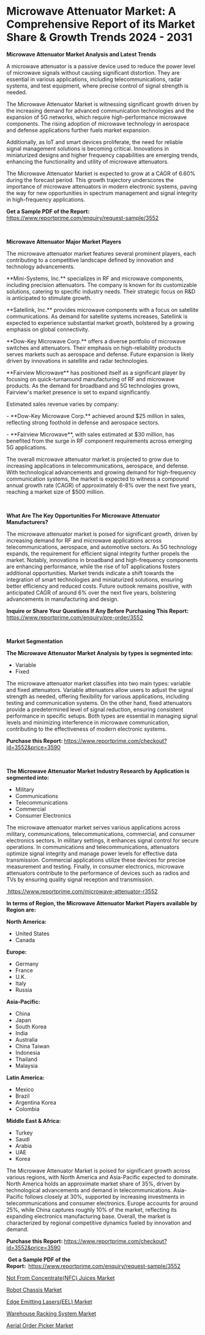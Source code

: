 <p><h1>Microwave Attenuator Market: A Comprehensive Report of its Market Share & Growth Trends 2024 - 2031</h1></p><p><strong>Microwave Attenuator Market Analysis and Latest Trends</strong></p>
<p><p>A microwave attenuator is a passive device used to reduce the power level of microwave signals without causing significant distortion. They are essential in various applications, including telecommunications, radar systems, and test equipment, where precise control of signal strength is needed. </p><p>The Microwave Attenuator Market is witnessing significant growth driven by the increasing demand for advanced communication technologies and the expansion of 5G networks, which require high-performance microwave components. The rising adoption of microwave technology in aerospace and defense applications further fuels market expansion. </p><p>Additionally, as IoT and smart devices proliferate, the need for reliable signal management solutions is becoming critical. Innovations in miniaturized designs and higher frequency capabilities are emerging trends, enhancing the functionality and utility of microwave attenuators. </p><p>The Microwave Attenuator Market is expected to grow at a CAGR of 6.60% during the forecast period. This growth trajectory underscores the importance of microwave attenuators in modern electronic systems, paving the way for new opportunities in spectrum management and signal integrity in high-frequency applications.</p></p>
<p><strong>Get a Sample PDF of the Report:&nbsp;</strong> <a href="https://www.reportprime.com/enquiry/request-sample/3552">https://www.reportprime.com/enquiry/request-sample/3552</a></p>
<p>&nbsp;</p>
<p><strong>Microwave Attenuator Major Market Players</strong></p>
<p><p>The microwave attenuator market features several prominent players, each contributing to a competitive landscape defined by innovation and technology advancements. </p><p>**Mini-Systems, Inc.** specializes in RF and microwave components, including precision attenuators. The company is known for its customizable solutions, catering to specific industry needs. Their strategic focus on R&D is anticipated to stimulate growth.</p><p>**Satellink, Inc.** provides microwave components with a focus on satellite communications. As demand for satellite systems increases, Satellink is expected to experience substantial market growth, bolstered by a growing emphasis on global connectivity.</p><p>**Dow-Key Microwave Corp.** offers a diverse portfolio of microwave switches and attenuators. Their emphasis on high-reliability products serves markets such as aerospace and defense. Future expansion is likely driven by innovations in satellite and radar technologies.</p><p>**Fairview Microwave** has positioned itself as a significant player by focusing on quick-turnaround manufacturing of RF and microwave products. As the demand for broadband and 5G technologies grows, Fairview's market presence is set to expand significantly.</p><p>Estimated sales revenue varies by company: </p><p>- **Dow-Key Microwave Corp.** achieved around $25 million in sales, reflecting strong foothold in defense and aerospace sectors.</p><p>- **Fairview Microwave**, with sales estimated at $30 million, has benefited from the surge in RF component requirements across emerging 5G applications.</p><p>The overall microwave attenuator market is projected to grow due to increasing applications in telecommunications, aerospace, and defense. With technological advancements and growing demand for high-frequency communication systems, the market is expected to witness a compound annual growth rate (CAGR) of approximately 6-8% over the next five years, reaching a market size of $500 million.</p></p>
<p>&nbsp;</p>
<p><strong>What Are The Key Opportunities For Microwave Attenuator Manufacturers?</strong></p>
<p><p>The microwave attenuator market is poised for significant growth, driven by increasing demand for RF and microwave applications across telecommunications, aerospace, and automotive sectors. As 5G technology expands, the requirement for efficient signal integrity further propels the market. Notably, innovations in broadband and high-frequency components are enhancing performance, while the rise of IoT applications fosters additional opportunities. Market trends indicate a shift towards the integration of smart technologies and miniaturized solutions, ensuring better efficiency and reduced costs. Future outlook remains positive, with anticipated CAGR of around 6% over the next five years, bolstering advancements in manufacturing and design.</p></p>
<p><strong>Inquire or Share Your Questions If Any Before Purchasing This Report:</strong> <a href="https://www.reportprime.com/enquiry/pre-order/3552">https://www.reportprime.com/enquiry/pre-order/3552</a></p>
<p>&nbsp;</p>
<p><strong>Market Segmentation</strong></p>
<p><strong>The Microwave Attenuator Market Analysis by types is segmented into:</strong></p>
<p><ul><li>Variable</li><li>Fixed</li></ul></p>
<p><p>The microwave attenuator market classifies into two main types: variable and fixed attenuators. Variable attenuators allow users to adjust the signal strength as needed, offering flexibility for various applications, including testing and communication systems. On the other hand, fixed attenuators provide a predetermined level of signal reduction, ensuring consistent performance in specific setups. Both types are essential in managing signal levels and minimizing interference in microwave communication, contributing to the effectiveness of modern electronic systems.</p></p>
<p><strong>Purchase this Report:&nbsp;</strong><a href="https://www.reportprime.com/checkout?id=3552&price=3590">https://www.reportprime.com/checkout?id=3552&price=3590</a></p>
<p>&nbsp;</p>
<p><strong>The Microwave Attenuator Market Industry Research by Application is segmented into:</strong></p>
<p><ul><li>Military</li><li>Communications</li><li>Telecommunications</li><li>Commercial</li><li>Consumer Electronics</li></ul></p>
<p><p>The microwave attenuator market serves various applications across military, communications, telecommunications, commercial, and consumer electronics sectors. In military settings, it enhances signal control for secure operations. In communications and telecommunications, attenuators optimize signal integrity and manage power levels for effective data transmission. Commercial applications utilize these devices for precise measurement and testing. Finally, in consumer electronics, microwave attenuators contribute to the performance of devices such as radios and TVs by ensuring quality signal reception and transmission.</p></p>
<p><a href="https://www.reportprime.com/microwave-attenuator-r3552">&nbsp;https://www.reportprime.com/microwave-attenuator-r3552</a></p>
<p><strong>In terms of Region, the Microwave Attenuator Market Players available by Region are:</strong></p>
<p>
    <p> <strong> North America: </strong>
        <ul>
            <li>United States</li>
            <li>Canada</li>
        </ul>
        </p> 
    <p> <strong> Europe: </strong>
        <ul>
            <li>Germany</li>
            <li>France</li>
            <li>U.K.</li>
            <li>Italy</li>
            <li>Russia</li>
        </ul>
        </p> 
    <p> <strong> Asia-Pacific: </strong>
        <ul>
            <li>China</li>
            <li>Japan</li>
            <li>South Korea</li>
            <li>India</li>
            <li>Australia</li>
            <li>China Taiwan</li>
            <li>Indonesia</li>
            <li>Thailand</li>
            <li>Malaysia</li>
        </ul>
        </p> 
    <p> <strong> Latin America: </strong>
        <ul>
            <li>Mexico</li>
            <li>Brazil</li>
            <li>Argentina Korea</li>
            <li>Colombia</li>
        </ul>
        </p> 
    <p> <strong> Middle East & Africa: </strong>
        <ul>
            <li>Turkey</li>
            <li>Saudi</li>
            <li>Arabia</li>
            <li>UAE</li>
            <li>Korea</li>
        </ul>
    </p>
    </p>
<p><p>The Microwave Attenuator Market is poised for significant growth across various regions, with North America and Asia-Pacific expected to dominate. North America holds an approximate market share of 35%, driven by technological advancements and demand in telecommunications. Asia-Pacific follows closely at 30%, supported by increasing investments in telecommunications and consumer electronics. Europe accounts for around 25%, while China captures roughly 10% of the market, reflecting its expanding electronics manufacturing base. Overall, the market is characterized by regional competitive dynamics fueled by innovation and demand.</p></p>
<p><strong>Purchase this Report: </strong><a href="https://www.reportprime.com/checkout?id=3552&price=3590">https://www.reportprime.com/checkout?id=3552&price=3590</a></p>
<p>&nbsp;<strong>Get a Sample PDF of the Report:&nbsp;&nbsp;</strong><a href="https://www.reportprime.com/enquiry/request-sample/3552">https://www.reportprime.com/enquiry/request-sample/3552</a></p>
<p><strong></strong></p>
<p><p><a href="https://issuu.com/reportprime-2/docs/not-from-concentratenfc-juices-mark_5bb63b44ff9a91">Not From Concentrate(NFC) Juices Market</a></p><p><a href="https://www.linkedin.com/pulse/robot-chassis-market-evolution-global-trends-regional-dynamics-cc5pf?trackingId=EJJWmlELQ4i3%2BcjDRs3cKA%3D%3D">Robot Chassis Market</a></p><p><a href="https://issuu.com/reportprime-2/docs/edge-emitting-laserseel-market-size_c533d19b2ebdbc">Edge Emitting Lasers(EEL) Market</a></p><p><a href="https://www.linkedin.com/pulse/warehouse-racking-system-market-trends-regional-insights-forecasted-5xdnf?trackingId=Kjm%2BrmkWQjaomc6NQgMhOg%3D%3D">Warehouse Racking System Market</a></p><p><a href="https://www.linkedin.com/pulse/aerial-order-picker-market-indicators-size-regional-breakdown-hrf6f?trackingId=AM3ZviJpQjCjVqy2mBaElg%3D%3D">Aerial Order Picker Market</a></p></p>